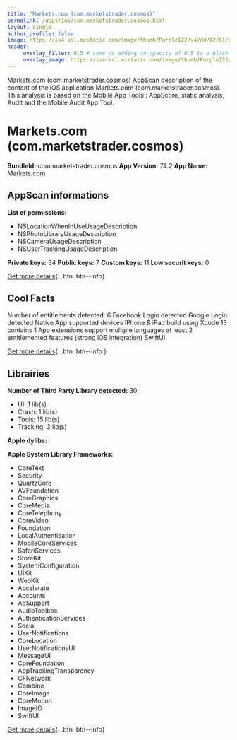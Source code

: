 ```yaml
---
title: "Markets.com (com.marketstrader.cosmos)"
permalink: /apps/ios/com.marketstrader.cosmos.html
layout: single
author_profile: false
image: https://is4-ssl.mzstatic.com/image/thumb/Purple122/v4/dd/82/61/dd826104-82d4-bb68-1949-846e90c345d8/AppIcon-1x_U007emarketing-0-10-0-85-220.png/512x512bb.jpg
header: 
     overlay_filter: 0.5 # same as adding an opacity of 0.5 to a black background
     overlay_image: https://is4-ssl.mzstatic.com/image/thumb/Purple122/v4/dd/82/61/dd826104-82d4-bb68-1949-846e90c345d8/AppIcon-1x_U007emarketing-0-10-0-85-220.png/512x512bb.jpg
---
```

Markets.com (com.marketstrader.cosmos) AppScan description of the content of the iOS application Markets.com (com.marketstrader.cosmos). This analysis is based on the Mobile App Tools : AppScore, static analysis, Audit and the Mobile Audit App Tool.

# Markets.com (com.marketstrader.cosmos)

**BundleId:** com.marketstrader.cosmos
**App Version:** 74.2
**App Name:** Markets.com


## AppScan informations 

**List of permissions:** 
- NSLocationWhenInUseUsageDescription
- NSPhotoLibraryUsageDescription
- NSCameraUsageDescription
- NSUserTrackingUsageDescription
  
  
**Private keys:** 34
**Public keys:** 7
**Custom keys:** 11
**Low securit keys:** 0
  
[Get more details](/pricing.html){: .btn .btn--info}

## Cool Facts

Number of entitlements detected: 6
Facebook Login detected
Google Login detected
Native App
supported devices iPhone & iPad
build using Xcode 13
contains 1 App extensions
support multiple languages
at least 2 entitlemented features (strong iOS integration)
SwiftUI
  
[Get more details](/pricing.html){: .btn .btn--info }

## Librairies 
**Number of Third Party Library detected:** 30
- UI: 1 lib(s)
- Crash: 1 lib(s)
- Tools: 15 lib(s)
- Tracking: 3 lib(s)


**Apple dylibs:**


**Apple System Library Frameworks:**
- CoreText
- Security
- QuartzCore
- AVFoundation
- CoreGraphics
- CoreMedia
- CoreTelephony
- CoreVideo
- Foundation
- LocalAuthentication
- MobileCoreServices
- SafariServices
- StoreKit
- SystemConfiguration
- UIKit
- WebKit
- Accelerate
- Accounts
- AdSupport
- AudioToolbox
- AuthenticationServices
- Social
- UserNotifications
- CoreLocation
- UserNotificationsUI
- MessageUI
- CoreFoundation
- AppTrackingTransparency
- CFNetwork
- Combine
- CoreImage
- CoreMotion
- ImageIO
- SwiftUI


  
[Get more details](/pricing.html){: .btn .btn--info}

